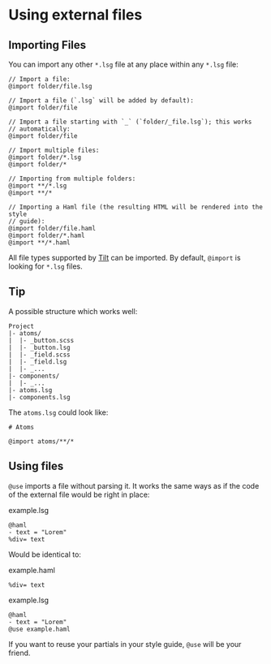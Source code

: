 # Using external files

## Importing Files

You can import any other `*.lsg` file at any place within any `*.lsg` file:

``` raw:lsg
// Import a file:
@import folder/file.lsg

// Import a file (`.lsg` will be added by default):
@import folder/file

// Import a file starting with `_` (`folder/_file.lsg`); this works
// automatically:
@import folder/file

// Import multiple files:
@import folder/*.lsg
@import folder/*

// Importing from multiple folders:
@import **/*.lsg
@import **/*

// Importing a Haml file (the resulting HTML will be rendered into the style
// guide):
@import folder/file.haml
@import folder/*.haml
@import **/*.haml
```

All file types supported by [Tilt](https://github.com/rtomayko/tilt#readme) can
be imported. By default, `@import` is looking for `*.lsg` files.


## Tip

A possible structure which works well:

```
Project
|- atoms/
|  |- _button.scss
|  |- _button.lsg
|  |- _field.scss
|  |- _field.lsg
|  |- _...
|- components/
|  |- _...
|- atoms.lsg
|- components.lsg
```

The `atoms.lsg` could look like:

``` raw:lsg
# Atoms

@import atoms/**/*
```

## Using files

`@use` imports a file without parsing it. It works the same ways as if the code
of the external file would be right in place:

example.lsg

``` raw:lsg
@haml
- text = "Lorem"
%div= text
```

Would be identical to:

example.haml

``` raw:lsg
%div= text
```

example.lsg

``` raw:lsg
@haml
- text = "Lorem"
@use example.haml
```

If you want to reuse your partials in your style guide, `@use` will be your
friend.
